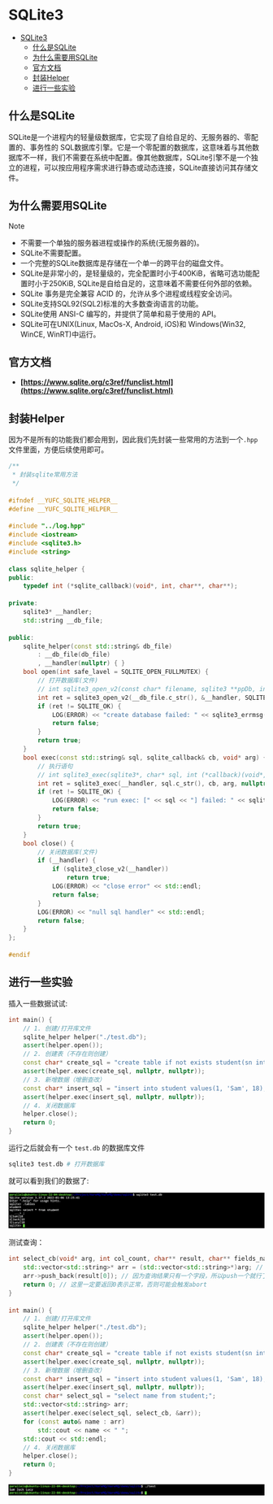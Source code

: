 # SQLite3

- [SQLite3](#sqlite3)
  - [什么是SQLite](#什么是sqlite)
  - [为什么需要用SQLite](#为什么需要用sqlite)
  - [官方文档](#官方文档)
  - [封装Helper](#封装helper)
  - [进行一些实验](#进行一些实验)

## 什么是SQLite

SQLite是一个进程内的轻量级数据库，它实现了自给自足的、无服务器的、零配置的、事务性的 SQL数据库引擎。它是一个零配置的数据库，这意味着与其他数据库不一样，我们不需要在系统中配置。像其他数据库，SQLite引擎不是一个独立的进程，可以按应用程序需求进行静态或动态连接，SQLite直接访问其存储文件。

## 为什么需要用SQLite

> [!NOTE]
> - 不需要一个单独的服务器进程或操作的系统(无服务器的)。
> - SQLite不需要配置。
> - 一个完整的SQLite数据库是存储在一个单一的跨平台的磁盘文件。
> - SQLite是非常小的，是轻量级的，完全配置时小于400KiB，省略可选功能配置时小于250KiB, SQLite是自给自足的，这意味着不需要任何外部的依赖。
> - SQLite 事务是完全兼容 ACID 的，允许从多个进程或线程安全访问。
> - SQLite支持SQL92(SQL2)标准的大多数查询语言的功能。
> - SQLite使用 ANSI-C 编写的，并提供了简单和易于使用的 API。
> - SQLite可在UNlX(Linux, MacOs-X, Android, iOS)和 Windows(Win32, WinCE, WinRT)中运行。

## 官方文档

- **[https://www.sqlite.org/c3ref/funclist.html](https://www.sqlite.org/c3ref/funclist.html)**

## 封装Helper

因为不是所有的功能我们都会用到，因此我们先封装一些常用的方法到一个`.hpp`文件里面，方便后续使用即可。

```cpp
/**
 * 封装sqlite常用方法
 */

#ifndef __YUFC_SQLITE_HELPER__
#define __YUFC_SQLITE_HELPER__

#include "../log.hpp"
#include <iostream>
#include <sqlite3.h>
#include <string>

class sqlite_helper {
public:
    typedef int (*sqlite_callback)(void*, int, char**, char**);

private:
    sqlite3* __handler;
    std::string __db_file;

public:
    sqlite_helper(const std::string& db_file)
        : __db_file(db_file)
        , __handler(nullptr) { }
    bool open(int safe_lavel = SQLITE_OPEN_FULLMUTEX) {
        // 打开数据库(文件)
        // int sqlite3_open_v2(const char* filename, sqlite3 **ppDb, int flags, const char* zVfs);
        int ret = sqlite3_open_v2(__db_file.c_str(), &__handler, SQLITE_OPEN_READWRITE | SQLITE_OPEN_CREATE | safe_lavel, nullptr);
        if (ret != SQLITE_OK) {
            LOG(ERROR) << "create database failed: " << sqlite3_errmsg(__handler) << std::endl;
            return false;
        }
        return true;
    }
    bool exec(const std::string& sql, sqlite_callback& cb, void* arg) {
        // 执行语句
        // int sqlite3_exec(sqlite3*, char* sql, int (*callback)(void*, int, char**, char**), void* arg, char**err);
        int ret = sqlite3_exec(__handler, sql.c_str(), cb, arg, nullptr);
        if (ret != SQLITE_OK) {
            LOG(ERROR) << "run exec: [" << sql << "] failed: " << sqlite3_errmsg(__handler) << std::endl;
            return false;
        }
        return true;
    }
    bool close() {
        // 关闭数据库(文件)
        if (__handler) {
            if (sqlite3_close_v2(__handler))
                return true;
            LOG(ERROR) << "close error" << std::endl;
            return false;
        }
        LOG(ERROR) << "null sql handler" << std::endl;
        return false;
    }
};

#endif
```

## 进行一些实验

插入一些数据试试:

```cpp
int main() {
    // 1. 创建/打开库文件
    sqlite_helper helper("./test.db");
    assert(helper.open());
    // 2. 创建表（不存在则创建）
    const char* create_sql = "create table if not exists student(sn int primary key, name varchar(32), age int);";
    assert(helper.exec(create_sql, nullptr, nullptr));
    // 3. 新增数据（增删查改）
    const char* insert_sql = "insert into student values(1, 'Sam', 18), (2, 'Jack', 19), (3, 'Lucy', 18);";
    assert(helper.exec(insert_sql, nullptr, nullptr));
    // 4. 关闭数据库
    helper.close();
    return 0;
}
```

运行之后就会有一个 `test.db` 的数据库文件

```sh
sqlite3 test.db # 打开数据库
```

就可以看到我们的数据了:

![](./assets/15.png)

测试查询：

```cpp
int select_cb(void* arg, int col_count, char** result, char** fields_name) {
    std::vector<std::string>* arr = (std::vector<std::string>*)arg; // 拿到传进来的数组
    arr->push_back(result[0]); // 因为查询结果只有一个字段，所以push一个就行了
    return 0; // 这里一定要返回0表示正常，否则可能会触发abort
}

int main() {
    // 1. 创建/打开库文件
    sqlite_helper helper("./test.db");
    assert(helper.open());
    // 2. 创建表（不存在则创建）
    const char* create_sql = "create table if not exists student(sn int primary key, name varchar(32), age int);";
    assert(helper.exec(create_sql, nullptr, nullptr));
    // 3. 新增数据（增删查改）
    const char* insert_sql = "insert into student values(1, 'Sam', 18), (2, 'Jack', 19), (3, 'Lucy', 18);";
    assert(helper.exec(insert_sql, nullptr, nullptr));
    const char* select_sql = "select name from student;";
    std::vector<std::string> arr;
    assert(helper.exec(select_sql, select_cb, &arr));
    for (const auto& name : arr)
        std::cout << name << " ";
    std::cout << std::endl;
    // 4. 关闭数据库
    helper.close();
    return 0;
}
```

![](./assets/16.png)